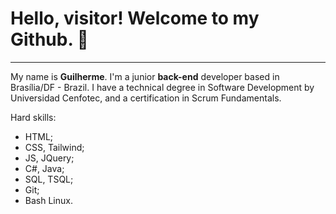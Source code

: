 # Hello, visitor! Welcome to my Github. :wave:
***

My name is **Guilherme**. I'm a junior **back-end** developer based in Brasília/DF - Brazil. I have a technical degree in Software Development by Universidad Cenfotec, and a certification in Scrum Fundamentals. 

Hard skills:
- HTML;
- CSS, Tailwind;
- JS, JQuery;
- C#, Java;
- SQL, TSQL; 
- Git;
- Bash Linux. 
